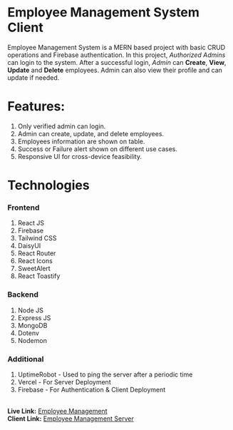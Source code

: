 # Employee Management System Client 
Employee Management System is a MERN based project with basic CRUD operations and Firebase authentication. In this project, _Authorized Admins_ can login to the system. After a successful login, _Admin_ can **Create**, **View**, **Update** and **Delete** employees. Admin can also view their profile and can update if needed.

# Features:
1. Only verified admin can login.
2. Admin can create, update, and delete employees.
3. Employees information are shown on table.
4. Success or Failure alert shown on different use cases.
5. Responsive UI for cross-device feasibility.

# Technologies
### Frontend
1. React JS
2. Firebase
3. Tailwind CSS
4. DaisyUI
5. React Router
6. React Icons
7. SweetAlert
8. React Toastify

### Backend
1. Node JS
2. Express JS
3. MongoDB
4. Dotenv
5. Nodemon

### Additional
1. UptimeRobot - Used to ping the server after a periodic time
2. Vercel - For Server Deployment
3. Firebase - For Authentication & Client Deployment
<br><br>

**Live Link:** <a href="https://employee-management-systema.web.app/" target="_blank">Employee Management</a>
<br>
**Client Link:** <a href="https://github.com/Suprio-Das/Employee-Management-Client" target="_blank">Employee Management Server</a>